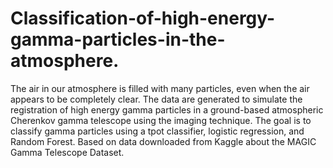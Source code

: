# Classification-of-high-energy-gamma-particles-in-the-atmosphere.
The air in our atmosphere is filled with many particles, even when the air appears to be completely clear. The data are generated to simulate the registration of high energy gamma particles in a ground-based atmospheric Cherenkov gamma telescope using the imaging technique. The goal is to classify gamma particles using a tpot classifier, logistic regression, and Random Forest. Based on data downloaded from Kaggle about the MAGIC Gamma Telescope Dataset.
